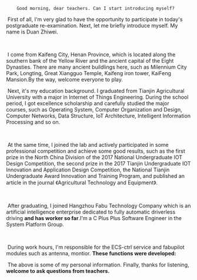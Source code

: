 		Good morning, dear teachers. Can I start introducing myself?



​		First of all, I'm very glad to have the opportunity to participate in today's postgraduate re-examination. Next, let me briefly introduce myself. My name is Duan Zhiwei.

​		

​		I come from Kaifeng City, Henan Province, which is located along the southern bank of the Yellow River and the ancient capital of the Eight Dynasties. There are many ancient buildlings here, such as Milennium City Park, Longting, Great Xiangguo Temple, Kaifeng iron tower, KaiFeng Mansion.By the way, welcome everyone to play.



​		Next, it's my education background. I graduated from Tianjin Agricultural University with a major in Internet of Things Engineering. During the school period, I got excellence scholarship and carefully studied the major courses, such as Operating System, Computer Organization and Design, Computer Networks,  Data Structure, IoT Architecture, Intelligent Information Processing and so on.

​		

​		At the same time, I joined the lab and actively participated in some professional competition and achieve some good results, such as the first prize in the North China Division of the 2017 National Undergraduate IOT Design Competition, the second prize in the 2017 Tianjin Undergraduate IOT Innovation and Application Design Competition, the National Tianjin Undergraduate Award Innovation and Training Program, and published an article in the journal 《Agricultural Technology and Equipment》.

​		

​		After graduating, I joined Hangzhou Fabu Technology Company which is an artificial intelligence enterprise dedicated to fully automatic driverless driving **and has worker so far**.I'm a C Plus Plus Software Engineer in the System Platform Group. 

​		

​		During work hours, I'm responsible for the ECS-ctrl service and fabupilot modules such as antenna, montior. **These functions were developed:** 



​		The above is some of my personal information. Finally, thanks for listening, **welcome to ask questions from teachers.**
